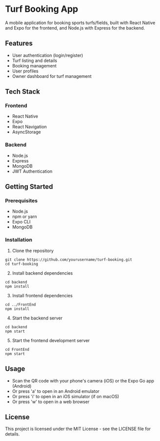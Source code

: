 # Turf Booking App

A mobile application for booking sports turfs/fields, built with React Native and Expo for the frontend, and Node.js with Express for the backend.

## Features

- User authentication (login/register)
- Turf listing and details
- Booking management
- User profiles
- Owner dashboard for turf management

## Tech Stack

### Frontend
- React Native
- Expo
- React Navigation
- AsyncStorage

### Backend
- Node.js
- Express
- MongoDB
- JWT Authentication

## Getting Started

### Prerequisites
- Node.js
- npm or yarn
- Expo CLI
- MongoDB

### Installation

1. Clone the repository
```
git clone https://github.com/yourusername/turf-booking.git
cd turf-booking
```

2. Install backend dependencies
```
cd backend
npm install
```

3. Install frontend dependencies
```
cd ../FrontEnd
npm install
```

4. Start the backend server
```
cd backend
npm start
```

5. Start the frontend development server
```
cd FrontEnd
npm start
```

## Usage

- Scan the QR code with your phone's camera (iOS) or the Expo Go app (Android)
- Or press 'a' to open in an Android emulator
- Or press 'i' to open in an iOS simulator (if on macOS)
- Or press 'w' to open in a web browser

## License

This project is licensed under the MIT License - see the LICENSE file for details. 